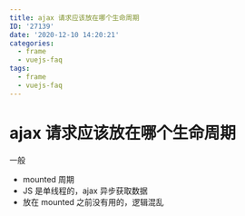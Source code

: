 ```yaml
---
title: ajax 请求应该放在哪个生命周期
ID: '27139'
date: '2020-12-10 14:20:21'
categories:
  - frame
  - vuejs-faq
tags:
  - frame
  - vuejs-faq
---
```


# ajax 请求应该放在哪个生命周期

一般

- mounted 周期
- JS 是单线程的，ajax 异步获取数据
- 放在 mounted 之前没有用的，逻辑混乱
 
 
 
 
 
 
 
 
 
 
 
 
 
 
 
 
 
 
 
 
 
 
